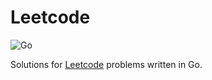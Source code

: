 # Leetcode

![Go](https://github.com/gregwoodio/leetcode/workflows/Go/badge.svg)

Solutions for [Leetcode](https://leetcode.com/) problems written in Go.